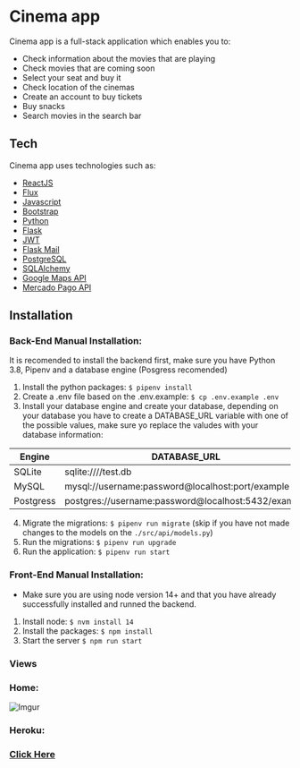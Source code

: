 # Cinema app

Cinema app is a full-stack application which enables you to:
- Check information about the movies that are playing
- Check movies that are coming soon
- Select your seat and buy it
- Check location of the cinemas
- Create an account to buy tickets
- Buy snacks
- Search movies in the search bar

## Tech

Cinema app uses technologies such as:

- [ReactJS]
- [Flux]
- [Javascript]
- [Bootstrap]
- [Python]
- [Flask]
- [JWT]
- [Flask Mail] 
- [PostgreSQL]
- [SQLAlchemy]
- [Google Maps API]
- [Mercado Pago API]

## Installation

### Back-End Manual Installation:

It is recomended to install the backend first, make sure you have Python 3.8, Pipenv and a database engine (Posgress recomended)

1. Install the python packages: `$ pipenv install`
2. Create a .env file based on the .env.example: `$ cp .env.example .env`
3. Install your database engine and create your database, depending on your database you have to create a DATABASE_URL variable with one of the possible values, make sure yo replace the valudes with your database information:

| Engine	| DATABASE_URL 						|
| ------------- | ----------------------------------------------------- |
| SQLite	| sqlite:////test.db	 				|
| MySQL		| mysql://username:password@localhost:port/example	|
| Postgress	| postgres://username:password@localhost:5432/example 	|

4. Migrate the migrations: `$ pipenv run migrate` (skip if you have not made changes to the models on the `./src/api/models.py`)
5. Run the migrations: `$ pipenv run upgrade`
6. Run the application: `$ pipenv run start`


### Front-End Manual Installation:

- Make sure you are using node version 14+ and that you have already successfully installed and runned the backend.

1. Install node: `$ nvm install 14`
1. Install the packages: `$ npm install`
2. Start the server `$ npm run start`

### Views
### Home:
![Imgur](https://imgur.com/JYmLwD5.gif)


### Heroku:
### [Click Here]

   [mariaperrone]: <https://github.com/mariaperrone>
   [flopezcardozo]: <https://github.com/flopezcardozo>
   [me]: <https://github.com/sromero50>
   [ReactJS]: <https://reactjs.org/>
   [Flux]: <https://facebook.github.io/flux/>
   [Javascript]: <https://www.javascript.com/>
   [Bootstrap]: <https://getbootstrap.com/>
   [Python]: <https://www.python.org/>
   [Flask]: <https://flask.palletsprojects.com/en/2.0.x/>
   [JWT]: <https://jwt.io/>
   [Flask Mail]: <https://pythonhosted.org/Flask-Mail/>
   [PostgreSQL]: <https://www.postgresql.org/>
   [SQLAlchemy]: <https://www.sqlalchemy.org/>
   [Google Maps API]: <https://developers.google.com/maps/documentation/javascript/overview>
   [Mercado Pago API]: <https://www.mercadopago.com.ar/developers/es/guides/online-payments/checkout-api/introduction>
   [Click Here]: <https://final-project-smarttravel.herokuapp.com/>


